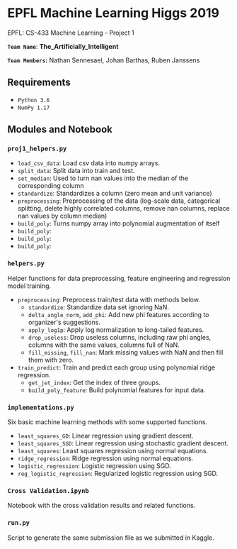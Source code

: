 # EPFL Machine Learning Higgs 2019
EPFL: CS-433 Machine Learning - Project 1 

**`Team Name`**: **The_Artificially_Intelligent**

**`Team Members`:** Nathan Sennesael, Johan Barthas, Ruben Janssens

## Requirements

* ```Python 3.6``` 
* ```NumPy 1.17``` 

## Modules and Notebook

### ```proj1_helpers.py```
- `load_csv_data`: Load csv data into numpy arrays.
- `split_data`: Split data into train and test.
- `set_median`: Used to turn nan values into the median of the corresponding column
- `standardize`: Standardizes a column (zero mean and unit variance)
- `preprocessing`: Preprocessing of the data (log-scale data, categorical splitting, delete highly correlated columns, remove nan columns, replace nan values by column median)
- `build_poly`: Turns numpy array into polynomial augmentation of itself
- `build_poly`:
- `build_poly`:
- `build_poly`:

### ```helpers.py```

Helper functions for data preprocessing, feature engineering and regression model training.

- `preprocessing`: Preprocess train/test data with methods below.
  - `standardize`: Standardize data set ignoring NaN.
  - `delta_angle_norm`, `add_phi`: Add new phi features according to organizer's suggestions.
  - `apply_log1p`: Apply log normalization to long-tailed features.
  - `drop_useless`: Drop useless columns, including raw phi angles, columns with the same values, columns full of NaN.
  - `fill_missing`, `fill_nan`: Mark missing values with NaN and then fill them with zero.
- `train_predict`: Train and predict each group using polynomial ridge regression.
  - `get_jet_index`: Get the index of three groups.
  - `build_poly_feature`: Build polynomial features for input data.

### ```implementations.py```

Six basic machine learning methods with some supported functions.

- `least_squares_GD`: Linear regression using gradient descent.
- `least_squares_SGD`: Linear regression using stochastic gradient descent.
- `least_squares`: Least squares regression using normal equations.
- `ridge_regression`: Ridge regression using normal equations.
- `logistic_regression`: Logistic regression using SGD.
- `reg_logistic_regression`: Regularized logistic regression using SGD.

### ```Cross Validation.ipynb```

Notebook with the cross validation results and related functions.

### ```run.py```

Script to generate the same submission file as we submitted in Kaggle.



